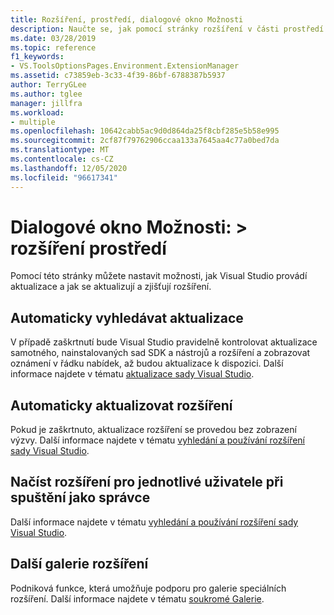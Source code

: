 ```yaml
---
title: Rozšíření, prostředí, dialogové okno Možnosti
description: Naučte se, jak pomocí stránky rozšíření v části prostředí nastavit možnosti, jak Visual Studio provádí aktualizace a jak se aktualizují a zjišťují rozšíření.
ms.date: 03/28/2019
ms.topic: reference
f1_keywords:
- VS.ToolsOptionsPages.Environment.ExtensionManager
ms.assetid: c73859eb-3c33-4f39-86bf-6788387b5937
author: TerryGLee
ms.author: tglee
manager: jillfra
ms.workload:
- multiple
ms.openlocfilehash: 10642cabb5ac9d0d864da25f8cbf285e5b58e995
ms.sourcegitcommit: 2cf87f79762906ccaa133a7645aa4c77a0bed7da
ms.translationtype: MT
ms.contentlocale: cs-CZ
ms.lasthandoff: 12/05/2020
ms.locfileid: "96617341"
---
```

# <a name="options-dialog-box-environment--extensions"></a>Dialogové okno Možnosti: \> rozšíření prostředí

Pomocí této stránky můžete nastavit možnosti, jak Visual Studio provádí aktualizace a jak se aktualizují a zjišťují rozšíření.

## <a name="automatically-check-for-updates"></a>Automaticky vyhledávat aktualizace

V případě zaškrtnutí bude Visual Studio pravidelně kontrolovat aktualizace samotného, nainstalovaných sad SDK a nástrojů a rozšíření a zobrazovat oznámení v řádku nabídek, až budou aktualizace k dispozici. Další informace najdete v tématu [aktualizace sady Visual Studio](../../install/update-visual-studio.md).

## <a name="automatically-update-extensions"></a>Automaticky aktualizovat rozšíření

Pokud je zaškrtnuto, aktualizace rozšíření se provedou bez zobrazení výzvy. Další informace najdete v tématu [vyhledání a používání rozšíření sady Visual Studio](../../ide/finding-and-using-visual-studio-extensions.md).

## <a name="load-per-user-extensions-when-running-as-administrator"></a>Načíst rozšíření pro jednotlivé uživatele při spuštění jako správce

Další informace najdete v tématu [vyhledání a používání rozšíření sady Visual Studio](../../ide/finding-and-using-visual-studio-extensions.md).

## <a name="additional-extension-galleries"></a>Další galerie rozšíření

Podniková funkce, která umožňuje podporu pro galerie speciálních rozšíření. Další informace najdete v tématu [soukromé Galerie](../../extensibility/private-galleries.md).

